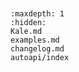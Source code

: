 ```{include} ../README.md
```
```{include} ../examples.md
```

```{toctree}
:maxdepth: 1
:hidden:
Kale.md
examples.md
changelog.md
autoapi/index
```